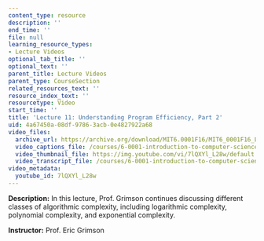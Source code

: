 ```yaml
---
content_type: resource
description: ''
end_time: ''
file: null
learning_resource_types:
- Lecture Videos
optional_tab_title: ''
optional_text: ''
parent_title: Lecture Videos
parent_type: CourseSection
related_resources_text: ''
resource_index_text: ''
resourcetype: Video
start_time: ''
title: 'Lecture 11: Understanding Program Efficiency, Part 2'
uid: 4a67450a-08df-9786-3acb-0e4827922a68
video_files:
  archive_url: https://archive.org/download/MIT6.0001F16/MIT6_0001F16_Lecture_11_300k.mp4
  video_captions_file: /courses/6-0001-introduction-to-computer-science-and-programming-in-python-fall-2016/aa2f1860d51a521b8a91c8e39b3330a8_7lQXYl_L28w.vtt
  video_thumbnail_file: https://img.youtube.com/vi/7lQXYl_L28w/default.jpg
  video_transcript_file: /courses/6-0001-introduction-to-computer-science-and-programming-in-python-fall-2016/5b910f6f6c71216bfc9636d53411fbac_7lQXYl_L28w.pdf
video_metadata:
  youtube_id: 7lQXYl_L28w
---
```


**Description:** In this lecture, Prof. Grimson continues discussing different classes of algorithmic complexity, including logarithmic complexity, polynomial complexity, and exponential complexity.

**Instructor:** Prof. Eric Grimson